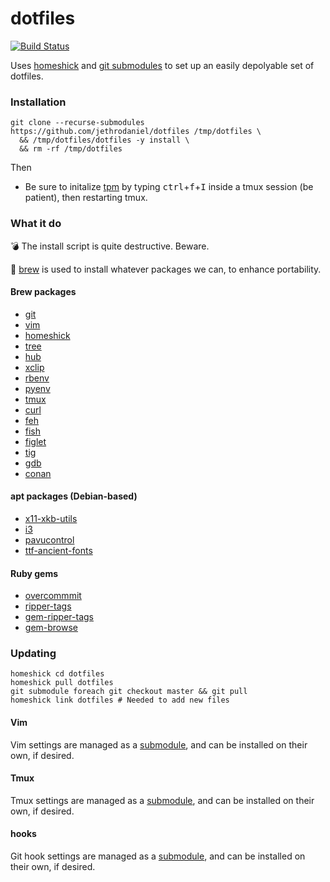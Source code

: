 # dotfiles

[![Build Status](https://travis-ci.com/jethrodaniel/dotfiles.svg?branch=master)](https://travis-ci.com/jethrodaniel/dotfiles)

Uses [homeshick](https://github.com/andsens/homeshick) and [git submodules](https://git-scm.com/book/en/v2/Git-Tools-Submodules) to set up an easily depolyable set of dotfiles.

### Installation

```
git clone --recurse-submodules https://github.com/jethrodaniel/dotfiles /tmp/dotfiles \
  && /tmp/dotfiles/dotfiles -y install \
  && rm -rf /tmp/dotfiles
```

Then

* Be sure to initalize [tpm](https://github.com/tmux-plugins/tpm) by typing <kbd>ctrl</kbd>+<kbd>f</kbd>+<kbd>I</kbd> inside a tmux session (be patient), then restarting tmux.

### What it do

💣 The install script is quite destructive. Beware.

🍺 [brew](https://brew.sh/) is used to install whatever packages we can, to enhance portability.

#### Brew packages

- [git](https://git-scm.com/)
- [vim](https://www.vim.org/)
- [homeshick](https://github.com/andsens/homeshick)
- [tree](https://github.com/Homebrew/homebrew-core/blob/master/Formula/tree.rb)
- [hub](https://github.com/github/hub)
- [xclip](https://github.com/astrand/xclip)
- [rbenv](https://github.com/rbenv/rbenv)
- [pyenv](https://github.com/pyenv/pyenv)
- [tmux](https://github.com/tmux/tmux)
- [curl](https://curl.haxx.se/)
- [feh](https://feh.finalrewind.org/)
- [fish](https://github.com/fish-shell/fish-shell)
- [figlet](http://www.figlet.org/)
- [tig](https://github.com/jonas/tig)
- [gdb](https://www.gnu.org/software/gdb/)
- [conan](https://conan.io/)

#### apt packages (Debian-based)

- [x11-xkb-utils](https://packages.debian.org/jessie/x11-xkb-utils)
- [i3](https://i3wm.org/)
- [pavucontrol](https://launchpad.net/ubuntu/+source/pavucontrol)
- [ttf-ancient-fonts](https://launchpad.net/ubuntu/+source/ttf-ancient-fonts)

#### Ruby gems

- [overcommmit](https://github.com/sds/overcommit)
- [ripper-tags](https://github.com/tmm1/ripper-tags)
- [gem-ripper-tags](https://github.com/lzap/gem-ripper-tags)
- [gem-browse](https://github.com/tpope/gem-browse)

### Updating

```
homeshick cd dotfiles
homeshick pull dotfiles
git submodule foreach git checkout master && git pull
homeshick link dotfiles # Needed to add new files
```

#### Vim

Vim settings are managed as a [submodule](https://github.com/jethrodaniel/.vim), and can be installed on their own, if desired.

#### Tmux

Tmux settings are managed as a [submodule](https://github.com/jethrodaniel/.tmux), and can be installed on their own, if desired.

#### hooks

Git hook settings are managed as a [submodule](https://github.com/jethrodaniel/.git-hooks), and can be installed on their own, if desired.
